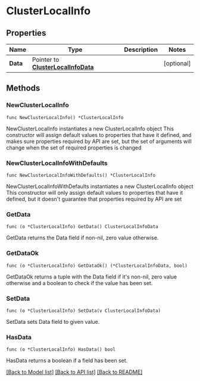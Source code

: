 # ClusterLocalInfo

## Properties

Name | Type | Description | Notes
------------ | ------------- | ------------- | -------------
**Data** | Pointer to [**ClusterLocalInfoData**](ClusterLocalInfoData.md) |  | [optional] 

## Methods

### NewClusterLocalInfo

`func NewClusterLocalInfo() *ClusterLocalInfo`

NewClusterLocalInfo instantiates a new ClusterLocalInfo object
This constructor will assign default values to properties that have it defined,
and makes sure properties required by API are set, but the set of arguments
will change when the set of required properties is changed

### NewClusterLocalInfoWithDefaults

`func NewClusterLocalInfoWithDefaults() *ClusterLocalInfo`

NewClusterLocalInfoWithDefaults instantiates a new ClusterLocalInfo object
This constructor will only assign default values to properties that have it defined,
but it doesn't guarantee that properties required by API are set

### GetData

`func (o *ClusterLocalInfo) GetData() ClusterLocalInfoData`

GetData returns the Data field if non-nil, zero value otherwise.

### GetDataOk

`func (o *ClusterLocalInfo) GetDataOk() (*ClusterLocalInfoData, bool)`

GetDataOk returns a tuple with the Data field if it's non-nil, zero value otherwise
and a boolean to check if the value has been set.

### SetData

`func (o *ClusterLocalInfo) SetData(v ClusterLocalInfoData)`

SetData sets Data field to given value.

### HasData

`func (o *ClusterLocalInfo) HasData() bool`

HasData returns a boolean if a field has been set.


[[Back to Model list]](../README.md#documentation-for-models) [[Back to API list]](../README.md#documentation-for-api-endpoints) [[Back to README]](../README.md)


